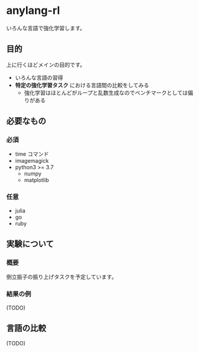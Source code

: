 # anylang-rl

いろんな言語で強化学習します。

## 目的

上に行くほどメインの目的です。

- いろんな言語の習得
- **特定の強化学習タスク** における言語間の比較をしてみる
  - 強化学習はほとんどがループと乱数生成なのでベンチマークとしては偏りがある

## 必要なもの

### 必須

- time コマンド
- imagemagick
- python3 >= 3.7
  - numpy
  - matplotlib

### 任意

- julia
- go
- ruby

## 実験について

### 概要

倒立振子の振り上げタスクを予定しています。

### 結果の例

(TODO)

## 言語の比較

(TODO)
